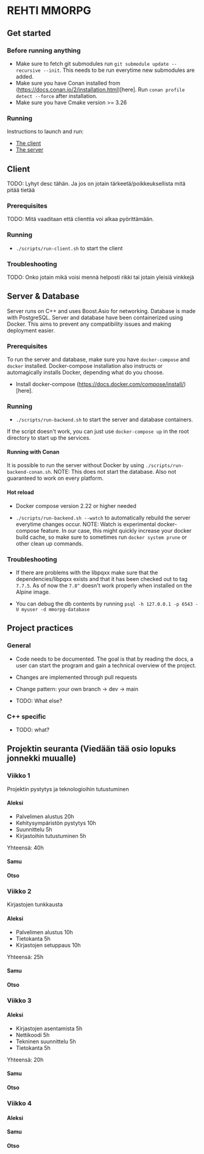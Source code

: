# REHTI MMORPG

## Get started

### Before running anything

- Make sure to fetch git submodules run `git submodule update --recursive --init`. This needs to be run everytime new submodules are added.
- Make sure you have Conan installed from (https://docs.conan.io/2/installation.html)[here]. Run `conan profile detect --force` after installation.
- Make sure you have Cmake version >= 3.26

### Running

Instructions to launch and run:

- [The client](#client-pre)
- [The server](#server-pre)

## Client

TODO: Lyhyt desc tähän. Ja jos on jotain tärkeetä/poikkeuksellista mitä pitää tietää

### <a name="client-pre"></a>Prerequisites

TODO: Mitä vaaditaan että clienttia voi alkaa pyörittämään.

### Running

- `./scripts/run-client.sh` to start the client

### Troubleshooting

TODO: Onko jotain mikä voisi mennä helposti rikki tai jotain yleisiä vinkkejä

## Server & Database

Server runs on C++ and uses Boost.Asio for networking. Database is made with PostgreSQL. Server and database have been containerized using Docker. This aims to prevent any compatibility issues and making deployment easier.

### <a name="server-pre"></a>Prerequisites

To run the server and database, make sure you have `docker-compose` and `docker` installed. Docker-compose installation also instructs or automagically installs Docker, depending what do you choose.

- Install docker-compose (https://docs.docker.com/compose/install/)[here].

### Running

- `./scripts/run-backend.sh` to start the server and database containers.

If the script doesn't work, you can just use `docker-compose up` in the root directory to start up the services.

#### Running with Conan

It is possible to run the server without Docker by using `./scripts/run-backend-conan.sh`. NOTE: This does not start the database. Also not guaranteed to work on every platform.

#### Hot reload

- Docker compose version 2.22 or higher needed

- `./scripts/run-backend.sh --watch` to automatically rebuild the server everytime changes occur. NOTE: Watch is experimental docker-compose feature. In our case, this might quickly increase your docker build cache, so make sure to sometimes run `docker system prune` or other clean up commands.

### Troubleshooting

- If there are problems with the libpqxx make sure that the dependencies/libpqxx exists and that it has been checked out to tag `7.7.5`. As of now the `7.8^` doesn't work properly when installed on the Alpine image.

- You can debug the db contents by running `psql -h 127.0.0.1 -p 6543 -U myuser -d mmorpg-database`

## Project practices

### General

- Code needs to be documented. The goal is that by reading the docs, a user can start the program and gain a technical overview of the project.

- Changes are implemented through pull requests

- Change pattern: your own branch -> dev -> main

- TODO: What else?

### C++ specific

- TODO: what?

## Projektin seuranta (Viedään tää osio lopuks jonnekki muualle)

### Viikko 1

Projektin pystytys ja teknologioihin tutustuminen

#### Aleksi

- Palvelimen alustus 20h
- Kehitysympäristön pystytys 10h
- Suunnittelu 5h
- Kirjastoihin tutustuminen 5h

Yhteensä: 40h

#### Samu

#### Otso

### Viikko 2

Kirjastojen tunkkausta

#### Aleksi

- Palvelimen alustus 10h
- Tietokanta 5h
- Kirjastojen setuppaus 10h

Yhteensä: 25h

#### Samu

#### Otso

### Viikko 3

#### Aleksi

- Kirjastojen asentamista 5h
- Nettikoodi 5h
- Tekninen suunnittelu 5h
- Tietokanta 5h

Yhteensä: 20h

#### Samu

#### Otso

### Viikko 4

#### Aleksi

#### Samu

#### Otso
